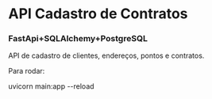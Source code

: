 # API Cadastro de Contratos
### FastApi+SQLAlchemy+PostgreSQL

API de cadastro de clientes, endereços, pontos e contratos.

Para rodar:

uvicorn main:app --reload
